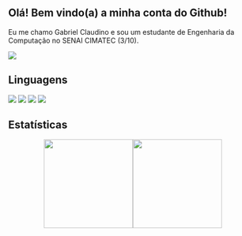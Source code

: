 ## Olá! Bem vindo(a) a minha conta do Github!

Eu me chamo Gabriel Claudino e sou um estudante de Engenharia da Computação no SENAI CIMATEC (3/10).
  
[<img src="https://img.shields.io/badge/linkedin-%230077B5.svg?&style=for-the-badge&logo=linkedin&logoColor=white" />](https://www.linkedin.com/in/gabrielclaudinoo/) 

## Linguagens 

<img src="https://img.shields.io/badge/C-00599C?style=for-the-badge&logo=c&logoColor=white" /> <img src="https://img.shields.io/badge/Java-ED8B00?style=for-the-badge&logo=java&logoColor=white" /> <img src="https://img.shields.io/badge/Python-FFD43B?style=for-the-badge&logo=python&logoColor=blue" /> <img src="https://img.shields.io/badge/PLSQL-F80000?style=for-the-badge&logo=oracle&logoColor=black" />

## Estatísticas

<div align="center">
  <a href="https://github.com/Claudino2001">
  <img height="180em" src="https://github-readme-stats.vercel.app/api?username=Claudino2001&show_icons=true&theme=darcula&include_all_commits=true&count_private=true"/><img height="180em" src="https://github-readme-stats.vercel.app/api/top-langs/?username=Claudino2001&layout=compact&langs_count=7&theme=darcula"/>
</div>
